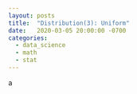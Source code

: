 ```yaml
---
layout: posts
title:  "Distribution(3): Uniform"
date:   2020-03-05 20:00:00 -0700
categories:
  - data_science
  - math
  - stat
---
```

a